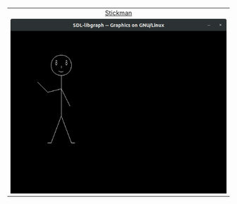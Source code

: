 <table align="center">
    <tr align="center" valign="center">
        <td> <a href="./Stickman.c">Stickman</a> </td>
    </tr>
    <tr>
        <td>
            <img src="./Stickman_output.png" alt="Stickman output" />
        </td>
    </tr>
</table>
